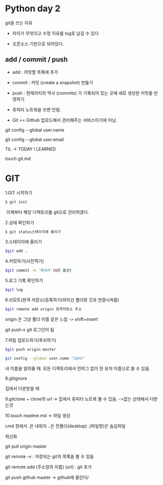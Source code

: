 # Python day 2

git을 쓰는 이유

- 차이가 무엇이고 수정 이유를 log로 남길 수 있다

- 오픈소스 기반으로 되어있다.

## add / commit / push

- add : 커밋할 목록에 추가

- commit : 커밋 (create a snapshot) 만들기

- push : 현재까지의 역사 (commits) 가 기록되어 있는 곳에 새로 생성한 커밋들 반영하기

- 쥬피터 노트북을 쓰면 안됨.

- Git == Github 업로드해서 관리해주는 서비스이기에 아님.

 git config --global user.name

 git config --global user.email

TIL -> TODAY I LEARNED

touch git.md

# GIT

1.GIT 시작하기

```sh
$ git init
```

​		이제부터 해당 디렉토리를 git으로 관리하겠다.

2.상태 확인하기

```sh
$ git status스테이지에 올리기
```

3.스테이지에 올리기

```sh
$git add .
```

4.커밋하기(사진찍기)

```sh
$git commit -m '메세지'(m은 옵션)
```

5.로그 기록 확인하기

```sh
$git log
```

6.리모트(원격 저장소)등록하기(파이선 폴더랑 깃과 연결시켜줌)

```sh
$git remote add origin 원격저장소 주소
```

origin 은 그냥 폴더 이름 같은 느낌 -> shift+insert

git push-> git 로그인이 됨

7.파일 업로드하기(푸쉬하기)

```sh
$git push origin master
```

 ```sh
git config --global user.name "John"
 ```

내 이름을 알려줄 때. 모든 디렉토리에서 컨피그 없이 한 유저 이름으로 쓸 수 있음.

8.gitignore



집에서 다운받을 때

9.gitclone + clone의 url -> 집에서 쥬피터 노트북 볼 수 있음. ->없는 상태에서 다받는것

10.touch readme.md -> 파일 생성

cmd 창에서 .은 내위치 ..은 전폴더(desktop) .(파일명)은 숨김파일



최신화

git pull origin master



git remote -v : 저장되는 git의 목록을 볼 수 있음

git remote add (주소창의 이름) (url) : git 추가

git push github master -> github에 올린다/